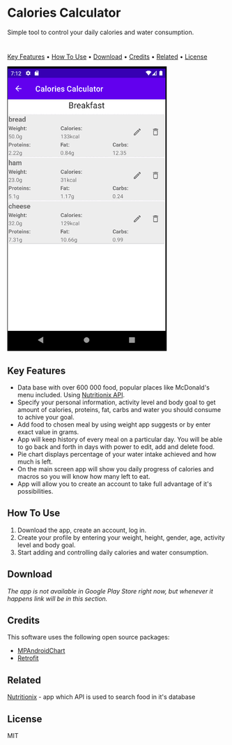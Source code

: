 # Calories Calculator

Simple tool to control your daily calories and water consumption.
# 
[Key Features](https://github.com/MiloszK97/Calories-Calculator/blob/main/README.md#key-features) • [How To Use](https://github.com/MiloszK97/Calories-Calculator/blob/main/README.md#how-to-use) • [Download](https://github.com/MiloszK97/Calories-Calculator/blob/main/README.md#download) • [Credits](https://github.com/MiloszK97/Calories-Calculator/blob/main/README.md#credits) • [Related](https://github.com/MiloszK97/Calories-Calculator/blob/main/README.md#related) • [License](https://github.com/MiloszK97/Calories-Calculator/blob/main/README.md#license)

![](https://github.com/MiloszK97/Calories-Calculator/blob/appDeveloping/app/img/screenCast.gif)
## Key Features

 - Data base with over 600 000 food, popular places like McDonald's menu included. Using [Nutritionix API](https://www.nutritionix.com/business/api).
 - Specify your personal information, activity level and body goal to get amount of calories, proteins, fat, carbs and water you should consume to achive your goal.
 - Add food to chosen meal by using weight app suggests or by enter exact value in grams.
 - App will keep history of every meal on a particular day. You will be able to go back and forth in days with power to edit, add and delete food.
 - Pie chart displays percentage of your water intake achieved and how much is left.
 - On the main screen app will show you daily progress of calories and macros so you will know how many left to eat.
 - App will allow you to create an account to take full advantage of it's possibilities.

## How To Use

 1. Download the app, create an account, log in.
 2. Create your profile by entering your weight, height, gender, age, activity level and body goal.
 3. Start adding and controlling daily calories and water consumption.


## Download

*The app is not available in Google Play Store right now, but whenever it happens link will be in this section.*

## Credits

This software uses the following open source packages:

 - [MPAndroidChart](https://github.com/PhilJay/MPAndroidChart)
 - [Retrofit](https://square.github.io/retrofit/)

## Related

[Nutritionix](https://www.nutritionix.com/) - app which API is used to search food in it's database

## License

MIT
